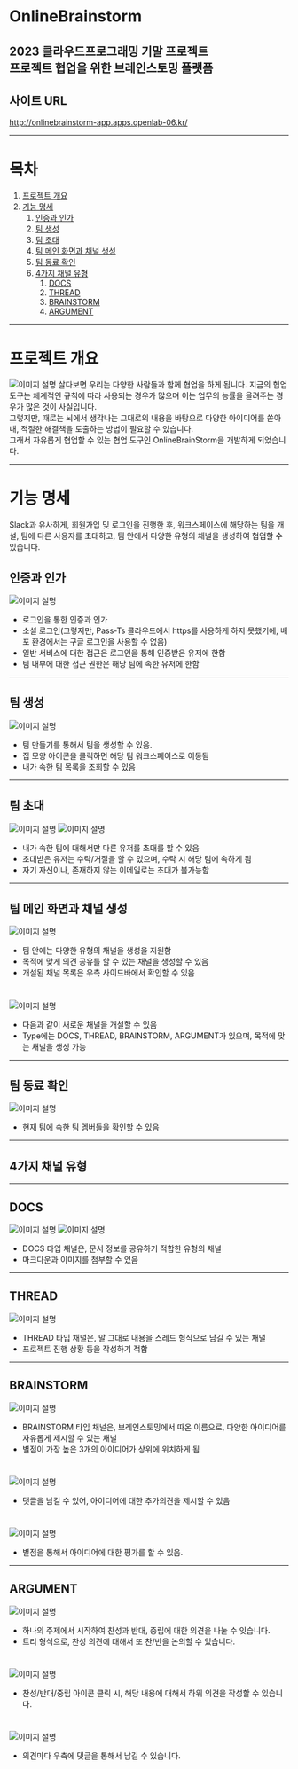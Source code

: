 # OnlineBrainstorm
2023 클라우드프로그래밍 기말 프로젝트   
프로젝트 협업을 위한 브레인스토밍 플랫폼
---

## 사이트 URL
http://onlinebrainstorm-app.apps.openlab-06.kr/

---

# 목차

1. [프로젝트 개요](#프로젝트-개요)
2. [기능 명세](#기능-명세)
   1. [인증과 인가](#인증과-인가)
   2. [팀 생성](#팀-생성)
   3. [팀 초대](#팀-초대)
   4. [팀 메인 화면과 채널 생성](#팀-메인-화면과-채널-생성)
   5. [팀 동료 확인](#팀-동료-확인)
   6. [4가지 채널 유형](#4가지-채널-유형)
      1. [DOCS](#DOCS)
      2. [THREAD](#THREAD)
      3. [BRAINSTORM](#BRAINSTORM)
      4. [ARGUMENT](#ARGUMENT)

---

# 프로젝트 개요
![이미지 설명](./readme/1.png)
살다보면 우리는 다양한 사람들과 함께 협업을 하게 됩니다. 지금의 협업 도구는 체계적인 규칙에 따라 사용되는 경우가 많으며 이는 업무의 능률을 올려주는 경우가 많은 것이 사실입니다.   
그렇지만, 때로는 뇌에서 생각나는 그대로의 내용을 바탕으로 다양한 아이디어를 쏟아내, 적절한 해결책을 도출하는 방법이 필요할 수 있습니다.    
그래서 자유롭게 협업할 수 있는 협업 도구인 OnlineBrainStorm을 개발하게 되었습니다.  

--------

# 기능 명세
Slack과 유사하게, 회원가입 및 로그인을 진행한 후, 워크스페이스에 해당하는 팀을 개설, 팀에 다른 사용자를 초대하고, 팀 안에서 다양한 유형의 채널을 생성하여 협업할 수 있습니다.

## 인증과 인가
![이미지 설명](./readme/2.png)
- 로그인을 통한 인증과 인가
- 소셜 로그인(그렇지만, Pass-Ts 클라우드에서 https를 사용하게 하지 못했기에, 배포 환경에서는 구글 로그인을 사용할 수 없음)
- 일반 서비스에 대한 접근은 로그인을 통해 인증받은 유저에 한함
- 팀 내부에 대한 접근 권한은 해당 팀에 속한 유저에 한함

---

## 팀 생성
![이미지 설명](./readme/3.png)
- 팀 만들기를 통해서 팀을 생성할 수 있음.
- 집 모양 아이콘을 클릭하면 해당 팀 워크스페이스로 이동됨
- 내가 속한 팀 목록을 조회할 수 있음

--- 

## 팀 초대
![이미지 설명](./readme/4.png)
![이미지 설명](./readme/5.png)
- 내가 속한 팀에 대해서만 다른 유저를 초대를 할 수 있음
- 초대받은 유저는 수락/거절을 할 수 있으며, 수락 시 해당 팀에 속하게 됨
- 자기 자신이나, 존재하지 않는 이메일로는 초대가 불가능함

---

## 팀 메인 화면과 채널 생성
![이미지 설명](./readme/6.png)
- 팀 안에는 다양한 유형의 채널을 생성을 지원함
- 목적에 맞게 의견 공유를 할 수 있는 채널을 생성할 수 있음
- 개설된 채널 목록은 우측 사이드바에서 확인할 수 있음   
# 
![이미지 설명](./readme/7.png)
- 다음과 같이 새로운 채널을 개설할 수 있음
- Type에는 DOCS, THREAD, BRAINSTORM, ARGUMENT가 있으며, 목적에 맞는 채널을 생성 가능

---

## 팀 동료 확인

![이미지 설명](./readme/8.png)
- 현재 팀에 속한 팀 멤버들을 확인할 수 있음

---

## 4가지 채널 유형

---

## DOCS
![이미지 설명](./readme/9.png)
![이미지 설명](./readme/10.png)
- DOCS 타입 채널은, 문서 정보를 공유하기 적합한 유형의 채널
- 마크다운과 이미지를 첨부할 수 있음

---

## THREAD
![이미지 설명](./readme/11.png)
- THREAD 타입 채널은, 말 그대로 내용을 스레드 형식으로 남길 수 있는 채널
- 프로젝트 진행 상황 등을 작성하기 적합

---

## BRAINSTORM
![이미지 설명](./readme/12.png)
- BRAINSTORM 타입 채널은, 브레인스토밍에서 따온 이름으로, 다양한 아이디어를 자유롭게 제시할 수 있는 채널
- 별점이 가장 높은 3개의 아이디어가 상위에 위치하게 됨
#
![이미지 설명](./readme/13.png)
- 댓글을 남길 수 있어, 아이디어에 대한 추가의견을 제시할 수 있음 
#
![이미지 설명](./readme/14.png)
- 별점을 통해서 아이디어에 대한 평가를 할 수 있음.
---

## ARGUMENT
![이미지 설명](./readme/15.png)
- 하나의 주제에서 시작하여 찬성과 반대, 중립에 대한 의견을 나눌 수 잇습니다.
- 트리 형식으로, 찬성 의견에 대해서 또 찬/반을 논의할 수 있습니다.
#
![이미지 설명](./readme/16.png)
- 찬성/반대/중립 아이콘 클릭 시, 해당 내용에 대해서 하위 의견을 작성할 수 있습니다.
#
![이미지 설명](./readme/17.png)
- 의견마다 우측에 댓글을 통해서 남길 수 있습니다.
